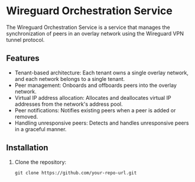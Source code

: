 # Wireguard Orchestration Service

The Wireguard Orchestration Service is a service that manages the synchronization of peers in an overlay network using the Wireguard VPN tunnel protocol.

## Features

- Tenant-based architecture: Each tenant owns a single overlay network, and each network belongs to a single tenant.
- Peer management: Onboards and offboards peers into the overlay network.
- Virtual IP address allocation: Allocates and deallocates virtual IP addresses from the network's address pool.
- Peer notifications: Notifies existing peers when a peer is added or removed.
- Handling unresponsive peers: Detects and handles unresponsive peers in a graceful manner.

## Installation

1. Clone the repository:

   ```shell
   git clone https://github.com/your-repo-url.git
